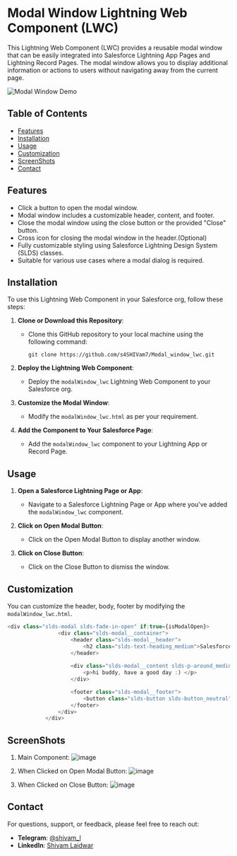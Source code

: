 # Modal Window Lightning Web Component (LWC)

This Lightning Web Component (LWC) provides a reusable modal window that can be easily integrated into Salesforce Lightning App Pages and Lightning Record Pages. The modal window allows you to display additional information or actions to users without navigating away from the current page.

![Modal Window Demo](demo.gif)

## Table of Contents

- [Features](#features)
- [Installation](#installation)
- [Usage](#usage)
- [Customization](#customization)
- [ScreenShots](#ScreenShots)
- [Contact](#contact)

## Features

- Click a button to open the modal window.
- Modal window includes a customizable header, content, and footer.
- Close the modal window using the close button or the provided "Close" button.
- Cross icon for closing the modal window in the header.(Optional)
- Fully customizable styling using Salesforce Lightning Design System (SLDS) classes.
- Suitable for various use cases where a modal dialog is required.

## Installation

To use this Lightning Web Component in your Salesforce org, follow these steps:

1. **Clone or Download this Repository**:
   - Clone this GitHub repository to your local machine using the following command:
     ```
     git clone https://github.com/s4SHIVam7/Modal_window_lwc.git
     ```

2. **Deploy the Lightning Web Component**:
   - Deploy the `modalWindow_lwc` Lightning Web Component to your Salesforce org.

3. **Customize the Modal Window**:
   - Modify the `modalWindow_lwc.html` as per your requirement.

4. **Add the Component to Your Salesforce Page**:
   - Add the `modalWindow_lwc` component to your Lightning App or Record Page.

## Usage

1. **Open a Salesforce Lightning Page or App**:
   - Navigate to a Salesforce Lightning Page or App where you've added the `modalWindow_lwc` component.

2. **Click on Open Modal Button**:
   - Click on the Open Modal Button to display another window.

3. **Click on Close Button**:
   -  Click on the Close Button to dismiss the window.


## Customization

You can customize the header, body, footer by modifying the `modalWindow_lwc.html`.

```javascript
<div class="slds-modal slds-fade-in-open" if:true={isModalOpen}>
                <div class="slds-modal__container">
                    <header class="slds-modal__header">
                        <h2 class="slds-text-heading_medium">Salesforce LWC</h2>
                    </header>
        
                    <div class="slds-modal__content slds-p-around_medium">
                        <p>hi buddy, have a good day :) </p>
                    </div>

                    <footer class="slds-modal__footer">
                        <button class="slds-button slds-button_neutral" onclick={closeModal}>Close</button>
                    </footer>
                </div>
            </div>
```

## ScreenShots

1. Main Component:
![image](https://github.com/s4SHIVam7/Modal_window_lwc/assets/60181328/ca0c3470-36f7-4d0d-b004-896a5fe7474f)

2. When Clicked on Open Modal Button: 
![image](https://github.com/s4SHIVam7/Modal_window_lwc/assets/60181328/ec3eb3b3-539f-4fca-9406-020a3680dca8)

3. When Clicked on Close Button: 
![image](https://github.com/s4SHIVam7/Modal_window_lwc/assets/60181328/a8983d59-51be-4eb7-8f6e-3dcccc9a5572)


## Contact

For questions, support, or feedback, please feel free to reach out:

- **Telegram**: [@shivam_l](https://t.me/shivam_l)
- **LinkedIn**: [Shivam Laidwar](https://www.linkedin.com/in/shivam-laidwar/)





 





